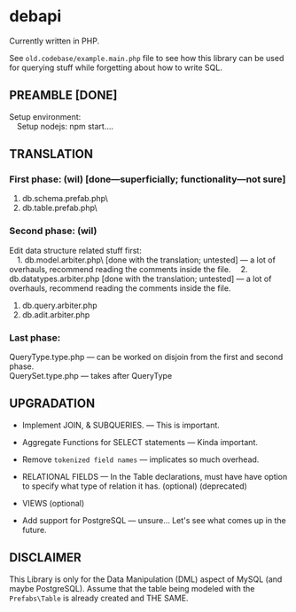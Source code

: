 # debapi

Currently written in PHP.

See `old.codebase/example.main.php` file to see how this library can be used for 
querying stuff while forgetting about how to write SQL.

## PREAMBLE \[DONE\]
Setup environment:\
&emsp;Setup nodejs: npm start....

## TRANSLATION
### First phase: (wil) [done—superficially; functionality—not sure]
1. db.schema.prefab.php\
2. db.table.prefab.php\

### Second phase: (wil)
Edit data structure related stuff first:\
&emsp;1. db.model.arbiter.php\ [done with the translation; untested] — a lot of overhauls, recommend reading the comments inside the file.
&emsp;2. db.datatypes.arbiter.php [done with the translation; untested] — a lot of overhauls, recommend reading the comments inside the file.
1. db.query.arbiter.php
2. db.adit.arbiter.php

### Last phase:
QueryType.type.php — can be worked on disjoin from the first and second phase.\
QuerySet.type.php — takes after QueryType

## UPGRADATION

- Implement JOIN, & SUBQUERIES. — This is important.

- Aggregate Functions for SELECT statements — Kinda important.

- Remove `tokenized field names` — implicates so much overhead.

- RELATIONAL FIELDS — In the Table declarations, must have have option to specify what 
type of relation it has. (optional) (deprecated)

- VIEWS (optional)

- Add support for PostgreSQL — unsure... Let's see what comes up in the future.

## DISCLAIMER
This Library is only for the Data Manipulation (DML) aspect of MySQL (and maybe PostgreSQL). Assume that 
the table being modeled with the `Prefabs\Table` is already created and THE SAME.
